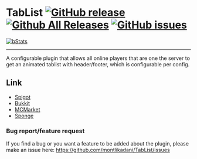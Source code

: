 # TabList [![GitHub release](https://img.shields.io/github/release/montlikadani/TabList.svg)](https://github.com/montlikadani/TabList/releases) [![Github All Releases](https://img.shields.io/github/downloads/montlikadani/TabList/total.svg)](https://github.com/montlikadani/TabList/releases) [![GitHub issues](https://img.shields.io/github/issues/montlikadani/TabList.svg)](https://github.com/montlikadani/TabList/issues)

[![bStats](https://img.shields.io/badge/bStats-1.8-brightgreen)](https://bstats.org/plugin/bukkit/TabList/1479)

***

A configurable plugin that allows all online players that are one the server to get an animated tablist with header/footer, which is configurable per config.

## Link
* [Spigot](https://www.spigotmc.org/resources/46229/)
* [Bukkit](https://dev.bukkit.org/projects/animated-tab-tablist)
* [MCMarket](https://www.mc-market.org/resources/6127/)
* [Sponge](https://ore.spongepowered.org/montlikadani/%5BAnimated-Tab%5D---TabList)

### Bug report/feature request
If you find a bug or you want a feature to be added about the plugin, please make an issue here: https://github.com/montlikadani/TabList/issues
